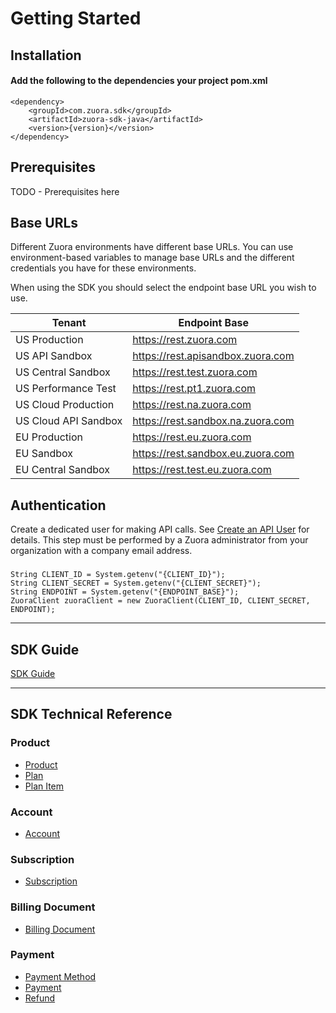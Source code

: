 
# Getting Started

## Installation
#### Add the following to the dependencies your project pom.xml
  
```
<dependency>
    <groupId>com.zuora.sdk</groupId>
    <artifactId>zuora-sdk-java</artifactId>
    <version>{version}</version>
</dependency>
```

## Prerequisites

TODO - Prerequisites here

## Base URLs
Different Zuora environments have different base URLs. You can use environment-based variables to manage base URLs and the different credentials you have for these environments.

When using the SDK you should select the endpoint base URL you wish to use.

| Tenant | Endpoint Base |
| --- | --- |
| US Production | https://rest.zuora.com |
| US API Sandbox | https://rest.apisandbox.zuora.com |
| US Central Sandbox | https://rest.test.zuora.com |
| US Performance Test | https://rest.pt1.zuora.com |
| US Cloud Production | https://rest.na.zuora.com |
| US Cloud API Sandbox | https://rest.sandbox.na.zuora.com |
| EU Production | https://rest.eu.zuora.com |
| EU Sandbox | https://rest.sandbox.eu.zuora.com |
| EU Central Sandbox | https://rest.test.eu.zuora.com |

## Authentication
Create a dedicated user for making API calls. See [Create an API User](https://knowledgecenter.zuora.com/Billing/Tenant_Management/A_Administrator_Settings/Manage_Users/Create_an_API_User) for details. This step must be performed by a Zuora administrator from your organization with a company email address.



### 
```
String CLIENT_ID = System.getenv("{CLIENT_ID}");
String CLIENT_SECRET = System.getenv("{CLIENT_SECRET}");
String ENDPOINT = System.getenv("{ENDPOINT_BASE}");
ZuoraClient zuoraClient = new ZuoraClient(CLIENT_ID, CLIENT_SECRET, ENDPOINT);
```
<hr />

## SDK Guide
[SDK Guide](https://www.zuora.com/developer/sdks/)


<hr />

## SDK Technical Reference

### Product
* [Product](doc/product.md)
* [Plan](doc/plan.md)
* [Plan Item](doc/plan-item.md)

### Account
* [Account](doc/account.md)

### Subscription
* [Subscription](doc/subscription.md)

### Billing Document
* [Billing Document](doc/billing-document.md)

### Payment
* [Payment Method](doc/payment-method.md)
* [Payment](doc/payment.md)
* [Refund](doc/refund.md)
